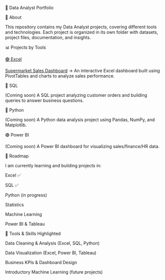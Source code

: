 📂 Data Analyst Portfolio

👋 About

This repository contains my Data Analyst projects, covering different tools and technologies. Each project is organized in its own folder with datasets, project files, documentation, and insights.

📊 Projects by Tools

[🟢 Excel](Excel_Projects)

[Supermarket Sales Dashboard](Excel_Projects/Project_Retail_SupermarketSales) → An interactive Excel dashboard built using PivotTables and charts to analyze sales performance.

🔵 SQL

(Coming soon) A SQL project analyzing customer orders and building queries to answer business questions.

🐍 Python

(Coming soon) A Python data analysis project using Pandas, NumPy, and Matplotlib.

🟣 Power BI

(Coming soon) A Power BI dashboard for visualizing sales/finance/HR data.

🎯 Roadmap

I am currently learning and building projects in:

Excel ✅

SQL ✅

Python (in progress)

Statistics

Machine Learning

Power BI & Tableau

🚀 Tools & Skills Highlighted

Data Cleaning & Analysis (Excel, SQL, Python)

Data Visualization (Excel, Power BI, Tableau)

Business KPIs & Dashboard Design

Introductory Machine Learning (future projects)
